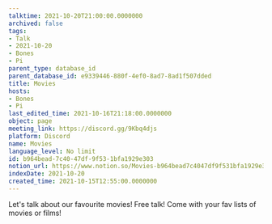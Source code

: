 ```yaml
---
talktime: 2021-10-20T21:00:00.0000000
archived: false
tags:
- Talk
- 2021-10-20
- Bones
- Pi
parent_type: database_id
parent_database_id: e9339446-880f-4ef0-8ad7-8ad1f507dded
title: Movies
hosts:
- Bones
- Pi
last_edited_time: 2021-10-16T21:18:00.0000000
object: page
meeting_link: https://discord.gg/9Kbq4djs
platform: Discord
name: Movies
language_level: No limit
id: b964bead-7c40-47df-9f53-1bfa1929e303
notion_url: https://www.notion.so/Movies-b964bead7c4047df9f531bfa1929e303
indexDate: 2021-10-20
created_time: 2021-10-15T12:55:00.0000000
---
```


Let's talk about our favourite movies!
Free talk! Come with your fav lists of movies or films!


